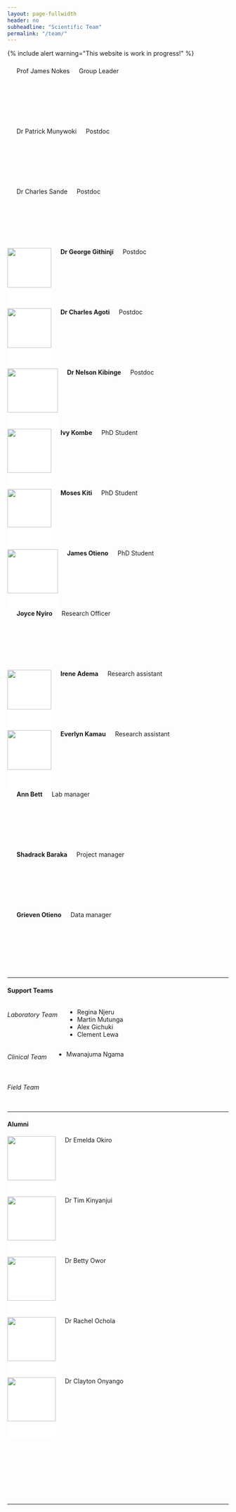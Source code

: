 ```yaml
---
layout: page-fullwidth
header: no
subheadline: "Scientific Team"
permalink: "/team/"
---
```

{% include alert warning="This website is work in progress!" %}
<h3></h3>

<div class="row t30">
<div class="small-2 columns"><div style="background: #E4E4E4; height: 137px;"><img src="{{ site.url }}/images/James-Nokes.jpg" alt=""></div><a>Prof James Nokes</a><div>Group Leader</div></div>
<div class="small-2 columns"><div style="background: #E4E4E4; height: 137px;"><img src="{{ site.url }}/images/Patrick-Munywoki.jpg" alt=""></div><a>Dr Patrick Munywoki</a><div>Postdoc</div></div>
<div class="small-2 columns"><div style="background: #E4E4E4; height: 137px;"><img src="{{ site.url }}/images/Charles-Sande.jpg" alt=""></div><a>Dr Charles Sande</a><div>Postdoc</div></div>
<div class="small-2 columns"><div style="background: #FFFFFF; height: 137px;"><img src="{{ site.url }}/images/George-Githinji.jpg" alt="" height="90" width="100"></div><strong><a>Dr George Githinji</a></strong><div>Postdoc</div></div>
<div class="small-2 columns"><div style="background: #FFFFFF; height: 137px;"><img src="{{ site.url }}/images/Charles-Agoti.jpg" alt="" height="90" width="100"></div><strong><a>Dr Charles Agoti</a></strong><div>Postdoc</div></div>
<div class="small-2 columns"><div style="background: #FFFFFF; height: 137px;"><img src="{{ site.url }}/images/Nelson-Kibinge.jpg" alt="" height="100" width="115"></div><strong><a>Dr Nelson Kibinge</a></strong><div>Postdoc</div></div>

</div>

<div class="row t30">
<div class="small-2 columns"><div style="background: #FFFFFF; height: 137px;"><img src="{{ site.url }}/images/Ivy-Kombe.jpg" alt="" height="100" width="100"></div><strong><a>Ivy Kombe</a></strong><div>PhD Student</div></div>
<div class="small-2 columns"><div style="background: #FFFFFF; height: 137px;"><img src="{{ site.url }}/images/Moses-Kiti.jpg" alt="" height="87" width="100"></div><a><strong>Moses Kiti</strong></a><div>PhD Student</div></div>
<div class="small-2 columns"><div style="background: #FFFFFF; height: 137px;"><img src="{{ site.url }}/images/James-Otieno.jpg" alt="" height="100" width="115"></div><strong><a>James Otieno</a></strong><div>PhD Student</div></div>
<div class="small-2 columns"><div style="background: #E4E4E4; height: 137px;"></div><strong><a>Joyce Nyiro</a></strong><div>Research Officer</div></div> 
<div class="small-2 columns"><div style="background: #FFFFFF; height: 137px;"><img src="{{ site.url }}/images/Irene-Adema.jpg" alt="" height="90" width="100"></div><strong><a>Irene Adema</a></strong><div>Research assistant</div></div>
<div class="small-2 columns"><div style="background: #FFFFFF; height: 137px;"><img src="{{ site.url }}/images/Everlyn-Kamau.jpg" alt="" height="90" width="100"></div><strong><a>Everlyn Kamau</a></strong><div>Research assistant</div></div>
</div>

<div class="row t30">
<div class="small-2 columns"><div style="background: #E4E4E4; height: 137px;"></div><strong>Ann Bett</strong><div>Lab manager</div></div>
<div class="small-2 columns"><div style="background: #E4E4E4; height: 137px;"><img src="{{ site.url }}/images/Shadrack-Baraka.jpg" alt=""></div><strong>Shadrack Baraka</strong><div>Project manager</div></div>
<div class="small-2 columns"><div style="background: #E4E4E4; height: 137px;"></div><strong>Grieven Otieno</strong><div>Data manager</div>
<div class="small-2 columns"><div style="background: #FFFFFF; height: 137px;"></div></div>
<div class="small-2 columns"><div style="background: #FFFFFF; height: 137px;"></div></div>
<div class="small-2 columns"><div style="background: #FFFFFF; height: 137px;"></div></div>
</div>

<hr>

<h4>Support Teams</h4>
<div class="row t30">

<div class="small-4 columns">
<h6>Laboratory Team</h6>
<div class="panel callout radius">
<ul class="square">
    <li>Regina Njeru</li>
    <li>Martin Mutunga</li>
    <li>Alex Gichuki</li>
    <li>Clement Lewa</li>
</ul>
</div>
</div>


<div class="small-4 columns">
<h6>Clinical Team</h6>
<div class="panel callout radius">
<ul class="square">
    <li>Mwanajuma Ngama</li>
</ul>

</div>
</div>


<div class="small-4 columns">
<h6>Field Team</h6>
<div class="panel callout radius">

</div>

</div>


</div>

<hr>

<h4>Alumni</h4>
<div class="row t30">
<div class="small-2 columns"><div style="background: #FFFFFF; height: 137px;"><img src="{{ site.url }}/images/Emelda-Okiro.jpg" alt="" height="100" width="110"></div>Dr Emelda Okiro</div>
<div class="small-2 columns"><div style="background: #FFFFFF; height: 137px;"><img src="{{ site.url }}/images/Timothy-Kinyanjui.jpg" alt="" height="100" width="110"></div>Dr Tim Kinyanjui</div>
<div class="small-2 columns"><div style="background: #FFFFFF; height: 137px;"><img src="{{ site.url }}/images/Betty-Owor.jpg" alt="" height="100" width="110"></div>Dr Betty Owor</div>
<div class="small-2 columns"><div style="background: #FFFFFF; height: 137px;"><img src="{{ site.url }}/images/Rachel-Ochola-2.jpg" alt="" height="100" width="110"></div>Dr Rachel Ochola</div>
<div class="small-2 columns"><div style="background: #FFFFFF; height: 137px;"><img src="{{ site.url }}/images/Clayton-Onyango.jpg" alt="" height="100" width="110"></div>Dr Clayton Onyango</div>
<div class="small-2 columns"><div style="background: #FFFFFF; height: 137px;"></div></div>
</div>
<hr>

